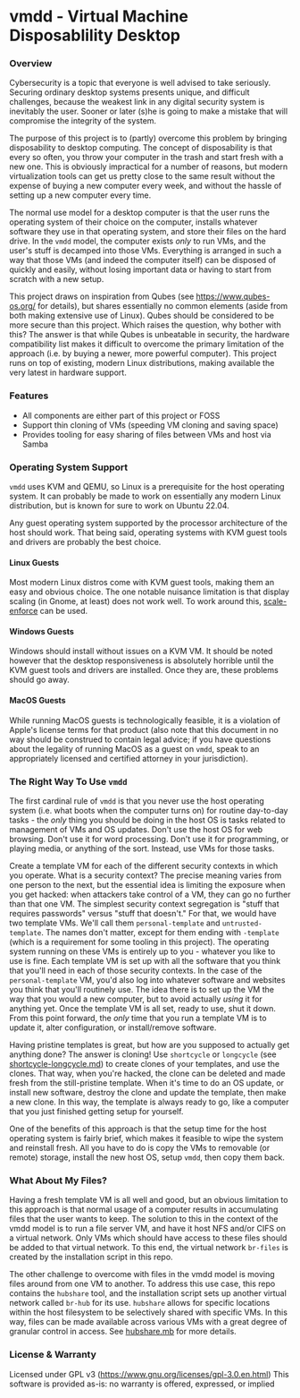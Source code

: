 # vmdd - Virtual Machine Disposablility Desktop
### Overview
Cybersecurity is a topic that everyone is well advised to take seriously.
Securing ordinary desktop systems presents unique, and difficult challenges,
because the weakest link in any digital security system is inevitably the 
user. Sooner or later (s)he is going to make a mistake that will compromise
the integrity of the system.

The purpose of this project is to (partly) overcome this problem by bringing 
disposability to desktop computing. The concept of disposability is that every
so often, you throw your computer in the trash and start fresh with a new one.
This is obviously impractical for a number of reasons, but modern 
virtualization tools can get us pretty close to the same result without the
expense of buying a new computer every week, and without the hassle of setting
up a new computer every time.

The normal use model for a desktop computer is that the user runs the operating
system of their choice on the computer, installs whatever software they use in
that operating system, and store their files on the hard drive. In the `vmdd`
model, the computer exists _only_ to run VMs, and the user's stuff is decamped
into those VMs. Everything is arranged in such a way that those VMs (and indeed
the computer itself) can be disposed of quickly and easily, without losing
important data or having to start from scratch with a new setup.

This project draws on inspiration from Qubes (see https://www.qubes-os.org/
for details), but shares essentially no common elements (aside from both 
making extensive use of Linux). Qubes should be considered to be more secure
than this project. Which raises the question, why bother with this? The
answer is that while Qubes is unbeatable in security, the hardware 
compatibility list makes it difficult to overcome the primary limitation of
the approach (i.e. by buying a newer, more powerful computer). This project
runs on top of existing, modern Linux distributions, making available the very
latest in hardware support.

### Features
- All components are either part of this project or FOSS
- Support thin cloning of VMs (speeding VM cloning and saving space)
- Provides tooling for easy sharing of files between VMs and host via Samba

### Operating System Support
`vmdd` uses KVM and QEMU, so Linux is a prerequisite for the host operating 
system. It can probably be made to work on essentially any modern Linux 
distribution, but is known for sure to work on Ubuntu 22.04.

Any guest operating system supported by the processor architecture of the host
should work. That being said, operating systems with KVM guest tools and 
drivers are probably the best choice. 

#### Linux Guests
Most modern Linux distros come with KVM guest tools, making them an easy and
obvious choice. The one notable nuisance limitation is that display scaling
(in Gnome, at least) does not work well. To work around this, 
[scale-enforce](https://github.com/ejtbrown/scale-enforce) can be used.

#### Windows Guests
Windows should install without issues on a KVM VM. It should be noted however
that the desktop responsiveness is absolutely horrible until the KVM guest
tools and drivers are installed. Once they are, these problems should go away.

#### MacOS Guests
While running MacOS guests is technologically feasible, it is a violation of 
Apple's license terms for that product (also note that this document in no way 
should be construed to contain legal advice; if you have questions about the 
legality of running MacOS as a guest on `vmdd`, speak to an appropriately 
licensed and certified attorney in your jurisdiction).

### The Right Way To Use `vmdd`
The first cardinal rule of `vmdd` is that you never use the host operating 
system (i.e. what boots when the computer turns on) for routine day-to-day 
tasks - the _only_ thing you should be doing in the host OS is tasks related to
management of VMs and OS updates. Don't use the host OS for web browsing. Don't
use it for word processing. Don't use it for programming, or playing media, or 
anything of the sort. Instead, use VMs for those tasks.

Create a template VM for each of the different security contexts in which
you operate. What is a security context? The precise meaning varies from
one person to the next, but the essential idea is limiting the exposure when
you get hacked: when attackers take control of a VM, they can go no further
than that one VM. The simplest security context segregation is "stuff that
requires passwords" versus "stuff that doesn't." For that, we would have
two template VMs. We'll call them `personal-template` and 
`untrusted-template`. The names don't matter, except for them ending with
`-template` (which is a requirement for some tooling in this project). The
operating system running on these VMs is entirely up to you - whatever you
like to use is fine. Each template VM is set up with all the software that you
think that you'll need in each of those security contexts. In the case of the
`personal-template` VM, you'd also log into whatever software and websites you
think that you'll routinely use. The idea there is to set up the VM the way 
that you would a new computer, but to avoid actually _using_ it for anything
yet. Once the template VM is all set, ready to use, shut it down. From this 
point forward, the _only_ time that you run a template VM is to update it,
alter configuration, or install/remove software.

Having pristine templates is great, but how are you supposed to actually get
anything done? The answer is cloning! Use `shortcycle` or `longcycle` (see
[shortcycle-longcycle.md](shortcycle-longcycle.md)) to create clones of your 
templates, and use the clones. That way, when you're hacked, the clone can be
deleted and made fresh from the still-pristine template. When it's time to do 
an OS update, or install new software, destroy the clone and update the 
template, then make a new clone. In this way, the template is always ready to
go, like a computer that you just finished getting setup for yourself.

One of the benefits of this approach is that the setup time for the host
operating system is fairly brief, which makes it feasible to wipe the system
and reinstall fresh. All you have to do is copy the VMs to removable (or
remote) storage, install the new host OS, setup `vmdd`, then copy them back.

### What About My Files?
Having a fresh template VM is all well and good, but an obvious limitation to
this approach is that normal usage of a computer results in accumulating files
that the user wants to keep. The solution to this in the context of the vmdd
model is to run a file server VM, and have it host NFS and/or CIFS on a virtual
network. Only VMs which should have access to these files should be added to 
that virtual network. To this end, the virtual network `br-files` is created by
the installation script in this repo.

The other challenge to overcome with files in the vmdd model is moving files
around from one VM to another. To address this use case, this repo contains the
`hubshare` tool, and the installation script sets up another virtual network
called `br-hub` for its use. `hubshare` allows for specific locations within
the host filesystem to be selectively shared with specific VMs. In this way,
files can be made available across various VMs with a great degree of granular
control in access. See [hubshare.mb](hubshare.md) for more details.

### License & Warranty
Licensed under GPL v3 (https://www.gnu.org/licenses/gpl-3.0.en.html)
This software is provided as-is: no warranty is offered, expressed, or implied